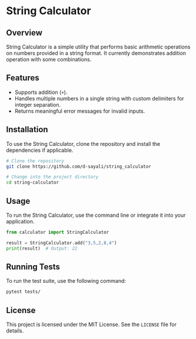 # String Calculator

## Overview
String Calculator is a simple utility that performs basic arithmetic operations on numbers provided in a string format. It currently demonstrates addition operation with some combinations.

## Features
- Supports addition (`+`).
- Handles multiple numbers in a single string with custom delimiters for integer separation.
- Returns meaningful error messages for invalid inputs.

## Installation
To use the String Calculator, clone the repository and install the dependencies if applicable.

```sh
# Clone the repository
git clone https://github.com/d-sayali/string_calculator

# Change into the project directory
cd string-calculator
```

## Usage
To run the String Calculator, use the command line or integrate it into your application.

```python
from calculator import StringCalculator

result = StringCalculator.add("3,5,2,8,4")
print(result)  # Output: 22
```

## Running Tests
To run the test suite, use the following command:

```sh
pytest tests/
```

## License
This project is licensed under the MIT License. See the `LICENSE` file for details.
